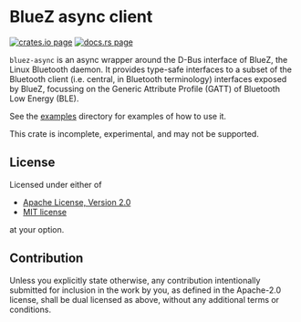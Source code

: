 # BlueZ async client

[![crates.io page](https://img.shields.io/crates/v/bluez-async.svg)](https://crates.io/crates/bluez-async)
[![docs.rs page](https://docs.rs/bluez-async/badge.svg)](https://docs.rs/bluez-async)

`bluez-async` is an async wrapper around the D-Bus interface of BlueZ, the Linux Bluetooth daemon.
It provides type-safe interfaces to a subset of the Bluetooth client (i.e. central, in Bluetooth
terminology) interfaces exposed by BlueZ, focussing on the Generic Attribute Profile (GATT) of
Bluetooth Low Energy (BLE).

See the [examples](examples/) directory for examples of how to use it.

This crate is incomplete, experimental, and may not be supported.

## License

Licensed under either of

- [Apache License, Version 2.0](http://www.apache.org/licenses/LICENSE-2.0)
- [MIT license](http://opensource.org/licenses/MIT)

at your option.

## Contribution

Unless you explicitly state otherwise, any contribution intentionally submitted for inclusion in the
work by you, as defined in the Apache-2.0 license, shall be dual licensed as above, without any
additional terms or conditions.
